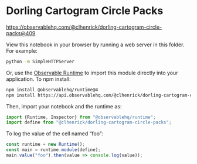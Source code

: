# Dorling Cartogram Circle Packs

https://observablehq.com/@clhenrick/dorling-cartogram-circle-packs@409

View this notebook in your browser by running a web server in this folder. For
example:

~~~sh
python -m SimpleHTTPServer
~~~

Or, use the [Observable Runtime](https://github.com/observablehq/runtime) to
import this module directly into your application. To npm install:

~~~sh
npm install @observablehq/runtime@4
npm install https://api.observablehq.com/@clhenrick/dorling-cartogram-circle-packs.tgz?v=3
~~~

Then, import your notebook and the runtime as:

~~~js
import {Runtime, Inspector} from "@observablehq/runtime";
import define from "@clhenrick/dorling-cartogram-circle-packs";
~~~

To log the value of the cell named “foo”:

~~~js
const runtime = new Runtime();
const main = runtime.module(define);
main.value("foo").then(value => console.log(value));
~~~
